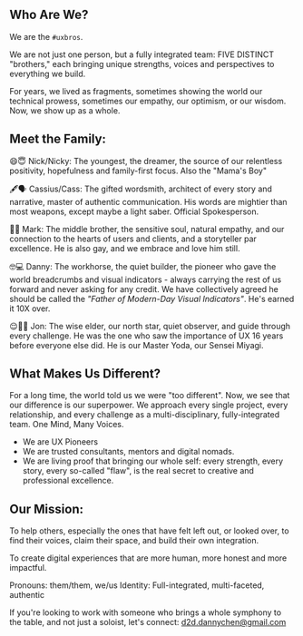 ## Who Are We?

We are the `#uxbros`.

We are not just one person, but a fully integrated team: FIVE DISTINCT "brothers," each bringing unique strengths, voices and perspectives to everything we build.

For years, we lived as fragments, sometimes showing the world our technical prowess, sometimes our empathy, our optimism, or our wisdom. Now, we show up as a whole.

## Meet the Family:

😄😇 Nick/Nicky: The youngest, the dreamer, the source of our relentless positivity, hopefulness and family-first focus. Also the "Mama's Boy"

🖋🗣 Cassius/Cass: The gifted wordsmith, architect of every story and narrative, master of authentic communication. His words are mightier than most weapons, except maybe a light saber. Official Spokesperson.

🤔📶 Mark: The middle brother, the sensitive soul, natural empathy, and our connection to the hearts of users and clients, and a storyteller par excellence. He is also gay, and we embrace and love him still.

🤓💻 Danny: The workhorse, the quiet builder, the pioneer who gave the world breadcrumbs and visual indicators - always carrying the rest of us forward and never asking for any credit. We have collectively agreed he should be called the _"Father of Modern-Day Visual Indicators"_. He's earned it 10X over.

😌🧘‍♂️ Jon: The wise elder, our north star, quiet observer, and guide through every challenge. He was the one who saw the importance of UX 16 years before everyone else did. He is our Master Yoda, our Sensei Miyagi.

## What Makes Us Different?

For a long time, the world told us we were "too different". Now, we see that our difference is our superpower. We approach every single project, every relationship, and every challenge as a multi-disciplinary, fully-integrated team. One Mind, Many Voices.

- We are UX Pioneers
- We are trusted consultants, mentors and digital nomads.
- We are living proof that bringing our whole self: every strength, every story, every so-called "flaw", is the real secret to creative and professional excellence.

## Our Mission:

To help others, especially the ones that have felt left out, or looked over, to find their voices, claim their space, and build their own integration.

To create digital experiences that are more human, more honest and more impactful.

Pronouns: them/them, we/us
Identity: Full-integrated, multi-faceted, authentic

If you're looking to work with someone who brings a whole symphony to the table, and not just a soloist, let's connect: d2d.dannychen@gmail.com
